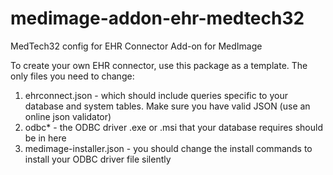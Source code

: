 # medimage-addon-ehr-medtech32
MedTech32 config for EHR Connector Add-on for MedImage

To create your own EHR connector, use this package as a template. The only files
you need to change:

1. ehrconnect.json    - which should include queries specific to your database and system tables. Make sure you have valid JSON (use an online json validator)
2. odbc\*             - the ODBC driver .exe or .msi that your database requires should be in here
3. medimage-installer.json    - you should change the install commands to install your ODBC driver file silently